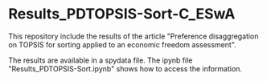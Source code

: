 # Results_PDTOPSIS-Sort-C_ESwA
 
 This repository include the results of the article "Preference disaggregation on TOPSIS for sorting applied to an economic freedom assessment".

 The results are available in a spydata file. The ipynb file "Results_PDTOPSIS-Sort.ipynb" shows how to access the information.
